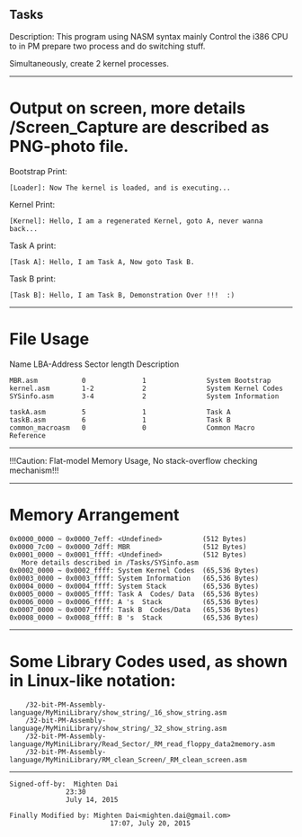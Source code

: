 ##  Tasks

Description:
This program using NASM syntax mainly Control the i386 CPU to 
      in PM prepare two process and do switching stuff.

Simultaneously, create 2 kernel processes.

----------------------------
# Output on screen, more details  /Screen_Capture are described as PNG-photo file.
Bootstrap Print: 

	[Loader]: Now The kernel is loaded, and is executing...

Kernel    Print:

	[Kernel]: Hello, I am a regenerated Kernel, goto A, never wanna back...

Task  A   print:

	[Task A]: Hello, I am Task A, Now goto Task B.

Task  B   print:

	[Task B]: Hello, I am Task B, Demonstration Over !!!  :)

----------------------------
# File Usage
Name              LBA-Address    Sector length   Description

	MBR.asm           0              1               System Bootstrap
	kernel.asm        1-2            2               System Kernel Codes
	SYSinfo.asm       3-4            2               System Information

	taskA.asm         5              1               Task A
	taskB.asm         6              1               Task B
	common_macroasm   0              0               Common Macro Reference

----------------------------
!!!Caution: Flat-model Memory Usage,
No stack-overflow checking mechanism!!!

----------------------------
# Memory Arrangement

	0x0000_0000 ~ 0x0000_7eff: <Undefined>          (512 Bytes)
	0x0000_7c00 ~ 0x0000_7dff: MBR                  (512 Bytes)
	0x0001_0000 ~ 0x0001_ffff: <Undefined>          (512 Bytes)
	   More details described in /Tasks/SYSinfo.asm
	0x0002_0000 ~ 0x0002_ffff: System Kernel Codes  (65,536 Bytes)
	0x0003_0000 ~ 0x0003_ffff: System Information   (65,536 Bytes)
	0x0004_0000 ~ 0x0004_ffff: System Stack         (65,536 Bytes)
	0x0005_0000 ~ 0x0005_ffff: Task A  Codes/ Data  (65,536 Bytes)
	0x0006_0000 ~ 0x0006_ffff: A 's  Stack          (65,536 Bytes)
	0x0007_0000 ~ 0x0007_ffff: Task B  Codes/Data   (65,536 Bytes)
	0x0008_0000 ~ 0x0008_ffff: B 's  Stack          (65,536 Bytes)

----------------------------
# Some Library Codes used, as shown in Linux-like notation:

		/32-bit-PM-Assembly-language/MyMiniLibrary/show_string/_16_show_string.asm
		/32-bit-PM-Assembly-language/MyMiniLibrary/show_string/_32_show_string.asm
		/32-bit-PM-Assembly-language/MyMiniLibrary/Read_Sector/_RM_read_floppy_data2memory.asm
		/32-bit-PM-Assembly-language/MyMiniLibrary/RM_clean_Screen/_RM_clean_screen.asm

----------------------------

	Signed-off-by:  Mighten Dai
				  23:30
                  July 14, 2015

	Finally Modified by: Mighten Dai<mighten.dai@gmail.com>
                             17:07, July 20, 2015
